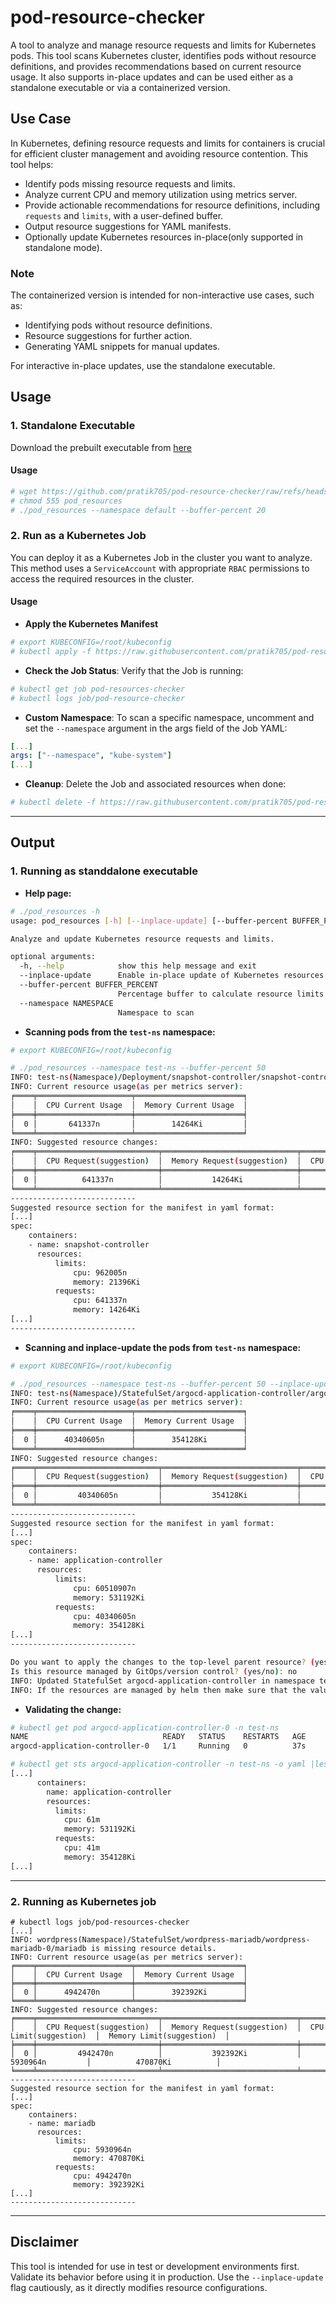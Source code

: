 # pod-resource-checker

A tool to analyze and manage resource requests and limits for Kubernetes pods.
This tool scans Kubernetes cluster, identifies pods without resource definitions, and provides recommendations based on current resource usage.
It also supports in-place updates and can be used either as a standalone executable or via a containerized version.

## Use Case

In Kubernetes, defining resource requests and limits for containers is crucial for efficient cluster management and avoiding resource contention. This tool helps:

- Identify pods missing resource requests and limits.
- Analyze current CPU and memory utilization using metrics server.
- Provide actionable recommendations for resource definitions, including `requests` and `limits`, with a user-defined buffer.
- Output resource suggestions for YAML manifests.
- Optionally update Kubernetes resources in-place(only supported in standalone mode).

### Note

The containerized version is intended for non-interactive use cases, such as:

- Identifying pods without resource definitions.
- Resource suggestions for further action.
- Generating YAML snippets for manual updates.

For interactive in-place updates, use the standalone executable.

## Usage

### 1. Standalone Executable

Download the prebuilt executable from [here](https://github.com/pratik705/pod-resource-checker/raw/refs/heads/main/downloads/pod_resources)

#### Usage

``` bash
# wget https://github.com/pratik705/pod-resource-checker/raw/refs/heads/main/downloads/pod_resources
# chmod 555 pod_resources
# ./pod_resources --namespace default --buffer-percent 20
```

### 2. Run as a Kubernetes Job

You can deploy it as a Kubernetes Job in the cluster you want to analyze. This method uses a `ServiceAccount` with appropriate `RBAC` permissions to access the required resources in the cluster.


#### Usage

- **Apply the Kubernetes Manifest**
``` bash
# export KUBECONFIG=/root/kubeconfig
# kubectl apply -f https://raw.githubusercontent.com/pratik705/pod-resource-checker/refs/heads/main/k8s_manifest.yaml
```

- **Check the Job Status**: Verify that the Job is running:
  
``` bash
# kubectl get job pod-resources-checker
# kubectl logs job/pod-resource-checker
```

- **Custom Namespace**: To scan a specific namespace, uncomment and set the `--namespace` argument in the args field of the Job YAML:
  
``` yaml
[...]
args: ["--namespace", "kube-system"]
[...]
```

- **Cleanup**: Delete the Job and associated resources when done:

``` bash
# kubectl delete -f https://raw.githubusercontent.com/pratik705/pod-resource-checker/refs/heads/main/k8s_manifest.yaml
```

---

## Output

### 1. Running as standdalone executable

- **Help page:**

``` bash
# ./pod_resources -h
usage: pod_resources [-h] [--inplace-update] [--buffer-percent BUFFER_PERCENT] [--namespace NAMESPACE]

Analyze and update Kubernetes resource requests and limits.

optional arguments:
  -h, --help            show this help message and exit
  --inplace-update      Enable in-place update of Kubernetes resources.
  --buffer-percent BUFFER_PERCENT
                        Percentage buffer to calculate resource limits (default: 20%)
  --namespace NAMESPACE
                        Namespace to scan
```

- **Scanning pods from the `test-ns` namespace:**

``` bash
# export KUBECONFIG=/root/kubeconfig

# ./pod_resources --namespace test-ns --buffer-percent 50
INFO: test-ns(Namespace)/Deployment/snapshot-controller/snapshot-controller-848dd6c6fc-zmz9v/snapshot-controller is missing resource details.
INFO: Current resource usage(as per metrics server):
╒════╤═════════════════════╤════════════════════════╕
│    │  CPU Current Usage  │  Memory Current Usage  │
╞════╪═════════════════════╪════════════════════════╡
│  0 │       641337n       │        14264Ki         │
╘════╧═════════════════════╧════════════════════════╛
INFO: Suggested resource changes:
╒════╤═══════════════════════════╤══════════════════════════════╤═════════════════════════╤════════════════════════════╕
│    │  CPU Request(suggestion)  │  Memory Request(suggestion)  │  CPU Limit(suggestion)  │  Memory Limit(suggestion)  │
╞════╪═══════════════════════════╪══════════════════════════════╪═════════════════════════╪════════════════════════════╡
│  0 │          641337n          │           14264Ki            │         962005n         │          21396Ki           │
╘════╧═══════════════════════════╧══════════════════════════════╧═════════════════════════╧════════════════════════════╛
----------------------------
Suggested resource section for the manifest in yaml format:
[...]
spec:
    containers:
    - name: snapshot-controller
      resources:
          limits:
              cpu: 962005n
              memory: 21396Ki
          requests:
              cpu: 641337n
              memory: 14264Ki
[...]
----------------------------
```

- **Scanning and inplace-update the pods from `test-ns` namespace:**

``` bash
# export KUBECONFIG=/root/kubeconfig

# ./pod_resources --namespace test-ns --buffer-percent 50 --inplace-update
INFO: test-ns(Namespace)/StatefulSet/argocd-application-controller/argocd-application-controller-0/application-controller is missing resource details.
INFO: Current resource usage(as per metrics server):
╒════╤═════════════════════╤════════════════════════╕
│    │  CPU Current Usage  │  Memory Current Usage  │
╞════╪═════════════════════╪════════════════════════╡
│  0 │      40340605n      │        354128Ki        │
╘════╧═════════════════════╧════════════════════════╛
INFO: Suggested resource changes:
╒════╤═══════════════════════════╤══════════════════════════════╤═════════════════════════╤════════════════════════════╕
│    │  CPU Request(suggestion)  │  Memory Request(suggestion)  │  CPU Limit(suggestion)  │  Memory Limit(suggestion)  │
╞════╪═══════════════════════════╪══════════════════════════════╪═════════════════════════╪════════════════════════════╡
│  0 │         40340605n         │           354128Ki           │        60510907n        │          531192Ki          │
╘════╧═══════════════════════════╧══════════════════════════════╧═════════════════════════╧════════════════════════════╛
----------------------------
Suggested resource section for the manifest in yaml format:
[...]
spec:
    containers:
    - name: application-controller
      resources:
          limits:
              cpu: 60510907n
              memory: 531192Ki
          requests:
              cpu: 40340605n
              memory: 354128Ki
[...]
----------------------------

Do you want to apply the changes to the top-level parent resource? (yes/no): yes
Is this resource managed by GitOps/version control? (yes/no): no
INFO: Updated StatefulSet argocd-application-controller in namespace test-ns.
INFO: If the resources are managed by helm then make sure that the values.yaml is updated with the changes.
```

- **Validating the change:**

``` bash
# kubectl get pod argocd-application-controller-0 -n test-ns
NAME                              READY   STATUS    RESTARTS   AGE
argocd-application-controller-0   1/1     Running   0          37s

# kubectl get sts argocd-application-controller -n test-ns -o yaml |less
[...]
      containers:
        name: application-controller      
        resources:
          limits:
            cpu: 61m
            memory: 531192Ki
          requests:
            cpu: 41m
            memory: 354128Ki
[...]
```

---

### 2. Running as Kubernetes job

``` shell
# kubectl logs job/pod-resources-checker
[...]
INFO: wordpress(Namespace)/StatefulSet/wordpress-mariadb/wordpress-mariadb-0/mariadb is missing resource details.
INFO: Current resource usage(as per metrics server):
╒════╤═════════════════════╤════════════════════════╕
│    │  CPU Current Usage  │  Memory Current Usage  │
╞════╪═════════════════════╪════════════════════════╡
│  0 │      4942470n       │        392392Ki        │
╘════╧═════════════════════╧════════════════════════╛
INFO: Suggested resource changes:
╒════╤═══════════════════════════╤══════════════════════════════╤═════════════════════════╤════════════════════════════╕
│    │  CPU Request(suggestion)  │  Memory Request(suggestion)  │  CPU Limit(suggestion)  │  Memory Limit(suggestion)  │
╞════╪═══════════════════════════╪══════════════════════════════╪═════════════════════════╪════════════════════════════╡
│  0 │         4942470n          │           392392Ki           │        5930964n         │          470870Ki          │
╘════╧═══════════════════════════╧══════════════════════════════╧═════════════════════════╧════════════════════════════╛
----------------------------
Suggested resource section for the manifest in yaml format:
[...]
spec:
    containers:
    - name: mariadb
      resources:
          limits:
              cpu: 5930964n
              memory: 470870Ki
          requests:
              cpu: 4942470n
              memory: 392392Ki
[...]
----------------------------
```

---

## **Disclaimer**

This tool is intended for use in test or development environments first. Validate its behavior before using it in production. Use the `--inplace-update` flag cautiously, as it directly modifies resource configurations.
